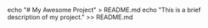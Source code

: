 echo "# My Awesome Project" > README.md
echo "This is a brief description of my project." >> README.md
